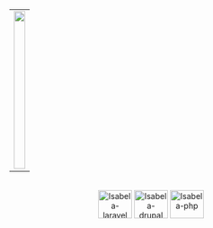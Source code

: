   
 ##
 
<div style="display: inline_block" align="center">
      <table>
            <tr>
            <td><a href="https://github.com/isabelakashima">
            <img height="280em" width="100%"src="https://github-readme-stats.vercel.app/api?username=isabelakashima&show_icons=true&theme=dracula&include_all_commits=true&count_private=true&bg_color=ffe5cf&icon_color=fe6e29&title_color=fe6e29&text_color=fbac7f"/></td>
            </tr>
      </table>
</div>

<div align="center"><br>

   <img align="center" alt="Isabela-laravel" height="50" width="60" src="https://icongr.am/devicon/laravel-plain.svg?size=88&color=f2eeee">
   <img align="center" alt="Isabela-drupal" height="50" width="60" src="https://icongr.am/devicon/drupal-plain.svg?size=88&color=fffcfd">
   <img align="center" alt="Isabela-php" height="50" width="60" src="https://icongr.am/devicon/php-plain.svg?size=88&color=fffcfd">
</div>

